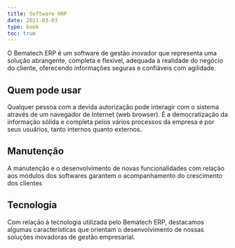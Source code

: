 ```yaml
---
title: Software HRP
date: 2021-03-03
type: book
toc: true
---
```


O Bematech ERP é um software de gestão inovador que representa uma solução abrangente, completa e flexível, adequada à realidade do negócio do cliente, oferecendo informações seguras e confiáveis com agilidade.

## Quem pode usar

Qualquer pessoa com a devida autorização pode interagir com o sistema através de um navegador de Internet (web browser). É a democratização da informação sólida e completa pelos vários processos da empresa e por seus usuários, tanto internos quanto externos.

## Manutenção

A manutenção e o desenvolvimento de novas funcionalidades com relação aos módulos dos softwares garantem o acompanhamento do crescimento dos clientes

## Tecnologia

Com relação à tecnologia utilizada pelo Bematech ERP, destacamos algumas características que orientam o desenvolvimento de nossas soluções inovadoras de gestão empresarial.
